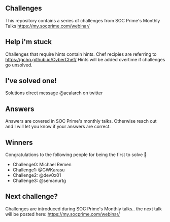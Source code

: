 ## Challenges
This repository contains a series of challenges from SOC Prime's Monthly Talks https://my.socprime.com/webinar/

## Help i'm stuck
Challenges that require hints contain hints. Chef recipies are referring to https://gchq.github.io/CyberChef/
Hints will be added overtime if challenges go unsolved.

## I've solved one!
Solutions direct message @acalarch on twitter

## Answers 
Answers are covered in SOC Prime's monthly talks. Otherwise reach out and I will let you know if your answers are correct.

## Winners
Congratulations to the following people for being the first to solve 🎉
* Challenge0: Michael Remen 
* Challenge1: @GWKarasu 
* Challenge2: @dev0x01
* Challenge3: @semanurtg 

## Next challenge? 
Challenges are introduced during SOC Prime's Monthly talks.. the next talk will be posted here: 
https://my.socprime.com/webinar/
